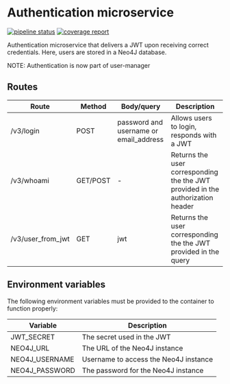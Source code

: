 # Authentication microservice

[![pipeline status](https://gitlab.com/moreillon_k8s/authentication/badges/master/pipeline.svg)](https://gitlab.com/moreillon_k8s/authentication)
[![coverage report](https://gitlab.com/moreillon_k8s/authentication/badges/master/coverage.svg)](https://gitlab.com/moreillon_k8s/authentication)


Authentication microservice that delivers a JWT upon receiving correct credentials.
Here, users are stored in a Neo4J database.

NOTE: Authentication is now part of user-manager

## Routes

| Route | Method | Body/query | Description |
| --- | --- | --- | --- |
| /v3/login | POST | password and username or email_address | Allows users to login, responds with a JWT |
| /v3/whoami | GET/POST | - | Returns the user corresponding the the JWT provided in the authorization header |
| /v3/user_from_jwt | GET | jwt | Returns the user corresponding the the JWT provided in the query |


## Environment variables
The following environment variables must be provided to the container to function properly:

| Variable | Description |
| --- | --- |
| JWT_SECRET | The secret used in the JWT |
| NEO4J_URL| The URL of the Neo4J instance |
| NEO4J_USERNAME| Username to access the Neo4J instance |
| NEO4J_PASSWORD | The password for the Neo4J instance |
